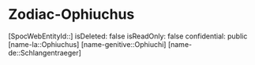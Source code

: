 ﻿---
type: Zodiac
tags:
- astro/Zodiac

---

# Zodiac-Ophiuchus

[SpocWebEntityId::]
isDeleted: false
isReadOnly: false
confidential: public
[name-la::Ophiuchus]
[name-genitive::Ophiuchi]
[name-de::Schlangentraeger]
